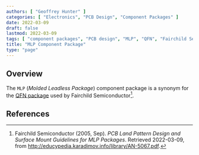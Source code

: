 ```yaml
---
authors: [ "Geoffrey Hunter" ]
categories: [ "Electronics", "PCB Design", "Component Packages" ]
date: 2022-03-09
draft: false
lastmod: 2022-03-09
tags: [ "component packages", "PCB design", "MLP", "QFN", "Fairchild Semiconductor" ]
title: "MLP Component Package"
type: "page"
---
```


## Overview

The `MLP` (_Molded Leadless Package_) component package is a synonym for the [QFN package](/pcb-design/component-packages/qfn-component-package/) used by Fairchild Semiconductor[^bib-fairchild-an-5067-mpl-packages].

## References

[^bib-fairchild-an-5067-mpl-packages]:  Fairchild Semiconductor (2005, Sep). _PCB Land Pattern Design and Surface Mount Guidelines for MLP Packages_. Retrieved 2022-03-09, from http://educypedia.karadimov.info/library/AN-5067.pdf.
